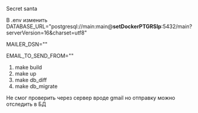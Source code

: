 
Secret santa

В .env изменить \
DATABASE_URL="postgresql://main:main@**setDockerPTGRSIp**:5432/main?serverVersion=16&charset=utf8"

MAILER_DSN=""

EMAIL_TO_SEND_FROM=""


1) make build
2) make up
3) make db_diff
4) make db_migrate

Не смог проверить через сервер вроде gmail но отправку можно отследить в БД